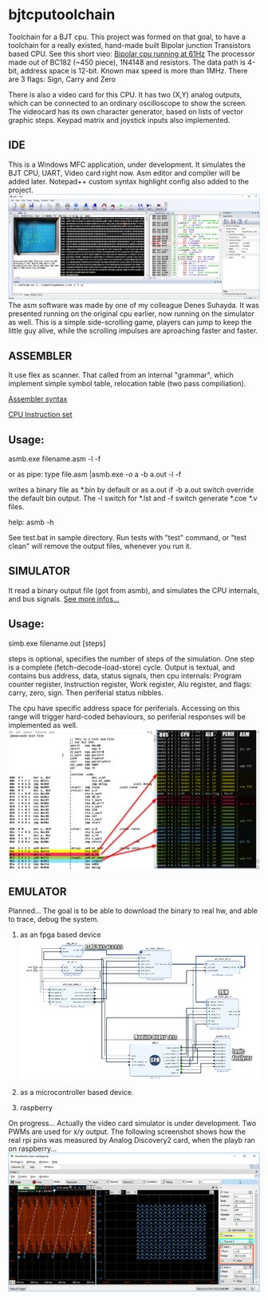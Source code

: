 # bjtcputoolchain
Toolchain for a BJT cpu.
This project was formed on that goal, to have a toolchain for a really existed, hand-made built Bipolar junction Transistors based CPU.
See this short vieo: [Bipolar cpu running at 61Hz](https://www.youtube.com/watch?v=iL6OvX4frJs) 
The processor made out of BC182 (~450 piece), 1N4148 and resistors. The data path is 4-bit, address space is 12-bit. Known max speed is more than 1MHz. There are 3 flags: Sign, Carry and Zero

There is also a video card for this CPU. It has two (X,Y) analog outputs, which can be connected to an ordinary oscilloscope to show the screen. The videocard has its own character generator, based on lists of vector graphic steps. Keypad matrix and joystick inputs also implemented.

IDE
---
This is a Windows MFC application, under development. It simulates the BJT CPU, UART, Video card right now. Asm editor and compiler will
be added later. Notepad++ custom syntax highlight config also added to the project.
![ide screenshot](doc/sside1.png?raw=true "ide")
The asm software was made by one of my colleague Denes Suhayda. It was presented running on the original cpu earlier, now running on the simulator as well. This is a simple side-scrolling game, players can jump to keep the little guy alive, while the scrolling impulses are aproaching faster and faster.

ASSEMBLER
---------
It use flex as scanner. That called from an internal "grammar", which implement simple symbol table, relocation table (two pass compiliation).

[Assembler syntax](doc/assembler.md)

[CPU Instruction set](doc/instruction_set.md)

Usage:
------
  asmb.exe filename.asm -l -f
  
  or as pipe: type file.asm |asmb.exe -o a -b a.out -l -f
  
  writes a binary file as *.bin by default or as a.out if -b a.out switch override the default bin output. The -l switch for *.lst and -f switch generate *.coe *.v files.
  
  help: asmb -h
  
  See test.bat in sample directory. Run tests with "test" command, or "test clean" will remove the output files, whenever you run it.

SIMULATOR
--------
It read a binary output file (got from asmb), and simulates the CPU internals, and bus signals.
[See more infos...](doc/simulator.md)

Usage:
------
  simb.exe filename.out [steps]
  
  steps is optional, specifies the number of steps of the simulation. One step is a complete (fetch-decode-load-store) cycle. Output is textual,
  and contains bus address, data, status signals, then cpu internals: Program counter register, Instruction register, Work register, Alu register,
  and flags: carry, zero, sign. Then periferial status nibbles.
  
  The cpu have specific address space for periferials. Accessing on this range will trigger hard-coded behaviours, so periferial responses will be implemented as well.
![simulator](doc/ss1.png?raw=true "simulator")
 
EMULATOR
--------
Planned...  The goal is to be able to download the binary to real hw, and able to trace, debug the system.
1) as an fpga based device
![fpga model](doc/se1.png?raw=true "emulator")
 
2) as a microcontroller based device.

3) raspberry

On progress... Actually the video card simulator is under development. Two PWMs are used for x/y output. The following screenshot shows how the real rpi pins was measured by Analog Discovery2 card, when the playb ran on raspberry...
![fpga model](doc/ssrpi1.png?raw=true "simulator")
